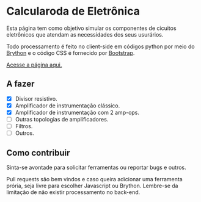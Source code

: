 # Calcularoda de Eletrônica

Esta página tem como objetivo simular os componentes de cicuitos eletrônicos que atendam as necessidades dos seus usurários.

Todo processamento é feito no client-side em códigos python por meio do [Brython](https://brython.info/) e o código CSS é fornecido por [Bootstrap](https://getbootstrap.com/).

[Acesse a página aqui.](https://joseitooliveira.github.io/calculadora-eletronica/)


## A fazer

- [x] Divisor resistivo.
- [x] Amplificador de instrumentação clássico.
- [x] Amplificador de instrumentação com 2 amp-ops.
- [ ] Outras topologias de amplificadores.
- [ ] Filtros.
- [ ] Outros.

## Como contribuir
Sinta-se avontade para solicitar ferramentas ou reportar bugs e outros.

Pull requests são bem vindos e caso queira adicionar uma ferramenta prória, seja livre para escolher Javascript ou Brython. Lembre-se da limitação de não existir processamento no back-end.